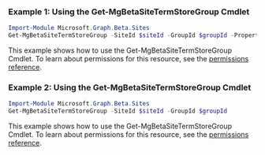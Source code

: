 ### Example 1: Using the Get-MgBetaSiteTermStoreGroup Cmdlet
```powershell
Import-Module Microsoft.Graph.Beta.Sites
Get-MgBetaSiteTermStoreGroup -SiteId $siteId -GroupId $groupId -Property "*,parentSiteId" 
```
This example shows how to use the Get-MgBetaSiteTermStoreGroup Cmdlet.
To learn about permissions for this resource, see the [permissions reference](/graph/permissions-reference).
### Example 2: Using the Get-MgBetaSiteTermStoreGroup Cmdlet
```powershell
Import-Module Microsoft.Graph.Beta.Sites
Get-MgBetaSiteTermStoreGroup -SiteId $siteId -GroupId $groupId
```
This example shows how to use the Get-MgBetaSiteTermStoreGroup Cmdlet.
To learn about permissions for this resource, see the [permissions reference](/graph/permissions-reference).
